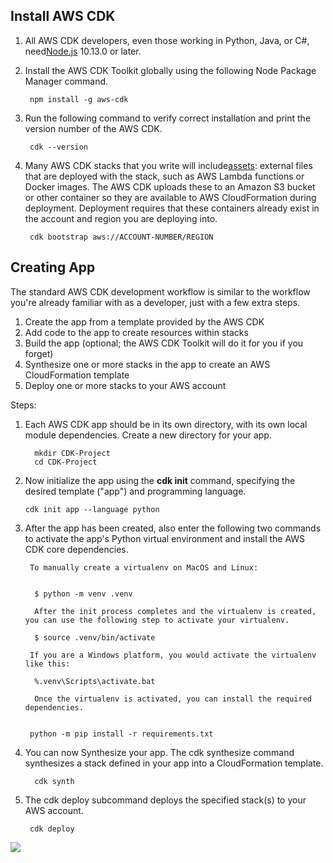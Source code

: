 ###   


## Install AWS CDK



1. All AWS CDK developers, even those working in Python, Java, or C#, need[Node.js](https://nodejs.org/en/download/) 10.13.0 or later.
2. Install the AWS CDK Toolkit globally using the following Node Package Manager command.

        npm install -g aws-cdk

3. Run the following command to verify correct installation and print the version number of the AWS CDK.
        
        cdk --version
4. Many AWS CDK stacks that you write will include[assets](https://docs.aws.amazon.com/cdk/v2/guide/assets.html): external files that are deployed with the stack, such as AWS Lambda functions or Docker images. The AWS CDK uploads these to an Amazon S3 bucket or other container so they are available to AWS CloudFormation during deployment. Deployment requires that these containers already exist in the account and region you are deploying into.

        cdk bootstrap aws://ACCOUNT-NUMBER/REGION


## Creating App


The standard AWS CDK development workflow is similar to the workflow you're already familiar with as a developer, just with a few extra steps.
1. Create the app from a template provided by the AWS CDK
2. Add code to the app to create resources within stacks
3. Build the app (optional; the AWS CDK Toolkit will do it for you if you forget)
4. Synthesize one or more stacks in the app to create an AWS CloudFormation template
5. Deploy one or more stacks to your AWS account

Steps:
1. Each AWS CDK app should be in its own directory, with its own local module dependencies.
 Create a new directory for your app.

         mkdir CDK-Project
         cd CDK-Project
 
 2. Now initialize the app using the    **cdk init** command, specifying the desired template ("app") and programming language.
 
        cdk init app --language python
3. After the app has been created, also enter the following two commands to activate the app's Python virtual environment and install the AWS CDK core dependencies.

        To manually create a virtualenv on MacOS and Linux:


         $ python -m venv .venv

         After the init process completes and the virtualenv is created, you can use the following step to activate your virtualenv.

         $ source .venv/bin/activate

        If you are a Windows platform, you would activate the virtualenv like this:

         %.venv\Scripts\activate.bat

         Once the virtualenv is activated, you can install the required dependencies.


        python -m pip install -r requirements.txt


4. You can now Synthesize your app. The cdk synthesize command synthesizes a stack defined in your app into a CloudFormation template.

         cdk synth
5. The cdk deploy subcommand deploys the specified stack(s) to your AWS account.

        cdk deploy 


 
 ![](https://lh5.googleusercontent.com/F0ESoNOE9cc6AqluQjR_sZ0ikyzBdyVmVpgyeu3F1Lbt6N-8DEtSd2mZ6JFM-beYajTUCXIAUtHm20KdaA8YgMcU4YYm74YNVpyecDPMxJQWH-Tufs80fgWtU_IP1oTgUHFHkTMc)  

  
